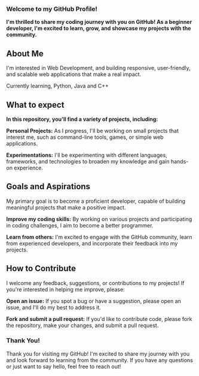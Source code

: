 ### Welcome to my GitHub Profile!

**I'm thrilled to share my coding journey with you on GitHub! As a beginner developer, I'm excited to learn, grow, and showcase my projects with the community.**

## About Me

I'm interested in Web Development, and building responsive, user-friendly, and scalable web applications that make a real impact.

Currently learning, Python, Java and C++

## What to expect

**In this repository, you'll find a variety of projects, including:**

**Personal Projects:** As I progress, I'll be working on small projects that interest me, such as command-line tools, games, or simple web applications.

**Experimentations:** I'll be experimenting with different languages, frameworks, and technologies to broaden my knowledge and gain hands-on experience.

## Goals and Aspirations

My primary goal is to become a proficient developer, capable of building meaningful projects that make a positive impact.

**Improve my coding skills:** By working on various projects and participating in coding challenges, I aim to become a better programmer.

**Learn from others:** I'm excited to engage with the GitHub community, learn from experienced developers, and incorporate their feedback into my projects.

## How to Contribute

I welcome any feedback, suggestions, or contributions to my projects! If you're interested in helping me improve, please:

**Open an issue:** If you spot a bug or have a suggestion, please open an issue, and I'll do my best to address it.

**Fork and submit a pull request:** If you'd like to contribute code, please fork the repository, make your changes, and submit a pull request.

### Thank You!

Thank you for visiting my GitHub! I'm excited to share my journey with you and look forward to learning from the community. If you have any questions or just want to say hello, feel free to reach out!
